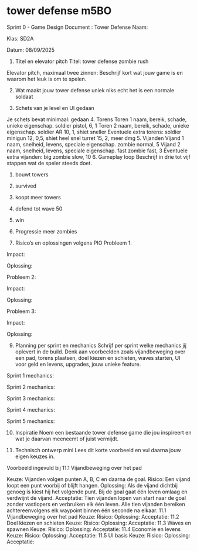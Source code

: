# tower defense m5BO

Sprint 0 - Game Design Document : Tower Defense
Naam:

Klas: SD2A

Datum: 08/09/2025

1. Titel en elevator pitch
Titel: tower defense zombie rush

Elevator pitch, maximaal twee zinnen: Beschrijf kort wat jouw game is en waarom het leuk is om te spelen.

2. Wat maakt jouw tower defense uniek
niks echt het is een normale soldaat

3. Schets van je level en UI
gedaan

Je schets bevat minimaal:
gedaan
4. Torens
Toren 1 naam, bereik, schade, unieke eigenschap.
soldier pistol, 6, 1
Toren 2 naam, bereik, schade, unieke eigenschap.
soldier AR 10, 1, shiet sneller
Eventuele extra torens:
soldier minigun 12, 0,5, shiet heel snel
turret 15, 2, meer dmg
5. Vijanden
Vijand 1 naam, snelheid, levens, speciale eigenschap.
zombie normal, 5
Vijand 2 naam, snelheid, levens, speciale eigenschap.
fast zombie fast, 3
Eventuele extra vijanden:
big zombie slow, 10
6. Gameplay loop
Beschrijf in drie tot vijf stappen wat de speler steeds doet. 
1. bouwt towers
2. survived
3. koopt meer towers
4. defend tot wave 50
5. win

  
 7. Progressie
meer zombies

9. Risico’s en oplossingen volgens PIO
Probleem 1:

Impact:

Oplossing:

Probleem 2:

Impact:

Oplossing:

Probleem 3:

Impact:

Oplossing:

9. Planning per sprint en mechanics
Schrijf per sprint welke mechanics jij oplevert in de build. Denk aan voorbeelden zoals vijandbeweging over een pad, torens plaatsen, doel kiezen en schieten, waves starten, UI voor geld en levens, upgrades, jouw unieke feature.

Sprint 1 mechanics:

Sprint 2 mechanics:

Sprint 3 mechanics:

Sprint 4 mechanics:

Sprint 5 mechanics:

10. Inspiratie
Noem een bestaande tower defense game die jou inspireert en wat je daarvan meeneemt of juist vermijdt.

11. Technisch ontwerp mini
Lees dit korte voorbeeld en vul daarna jouw eigen keuzes in.

Voorbeeld ingevuld bij 11.1 Vijandbeweging over het pad

Keuze: Vijanden volgen punten A, B, C en daarna de goal.
Risico: Een vijand loopt een punt voorbij of blijft hangen.
Oplossing: Als de vijand dichtbij genoeg is kiest hij het volgende punt. Bij de goal gaat één leven omlaag en verdwijnt de vijand.
Acceptatie: Tien vijanden lopen van start naar de goal zonder vastlopers en verbruiken elk één leven. Alle tien vijanden bereiken achtereenvolgens elk waypoint binnen één seconde na elkaar.
11.1 Vijandbeweging over het pad
Keuze:
Risico:
Oplossing:
Acceptatie:
11.2 Doel kiezen en schieten
Keuze:
Risico:
Oplossing:
Acceptatie:
11.3 Waves en spawnen
Keuze:
Risico:
Oplossing:
Acceptatie:
11.4 Economie en levens
Keuze:
Risico:
Oplossing:
Acceptatie:
11.5 UI basis
Keuze:
Risico:
Oplossing:
Acceptatie:

